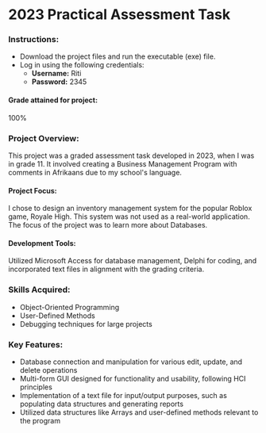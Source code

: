 # 2023 Practical Assessment Task

### Instructions:
- Download the project files and run the executable (exe) file.
- Log in using the following credentials:
  - **Username:** Riti
  - **Password:** 2345

#### Grade attained for project:
100%

### Project Overview:
This project was a graded assessment task developed in 2023, when I was in grade 11. It involved creating a Business Management Program with comments in Afrikaans due to my school's language.

#### Project Focus:
I chose to design an inventory management system for the popular Roblox game, Royale High. This system was not used as a real-world application. The focus of the project was to learn more about Databases.

#### Development Tools:
Utilized Microsoft Access for database management, Delphi for coding, and incorporated text files in alignment with the grading criteria.

### Skills Acquired:
- Object-Oriented Programming
- User-Defined Methods
- Debugging techniques for large projects

### Key Features:
- Database connection and manipulation for various edit, update, and delete operations
- Multi-form GUI designed for functionality and usability, following HCI principles
- Implementation of a text file for input/output purposes, such as populating data structures and generating reports
- Utilized data structures like Arrays and user-defined methods relevant to the program
